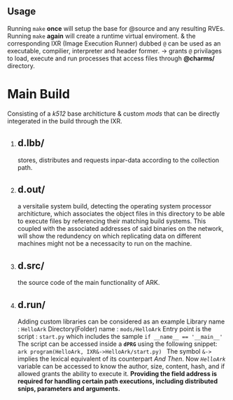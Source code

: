 ## Usage 
Running `make` **once** will setup the base for @source and any resulting RVEs.
Running `make` **again** will create a runtime virtual enviroment.
 & the corresponding IXR (Image Execution Runner) dubbed `@` can be used as an executable, compilier, interpreter and header former.
 	-> grants `@` privilages to load, execute and run processes that access files through **@charms/** directory.

# Main Build
Consisting of a *k512* base architicture & custom *mods* that can be directly integerated in the build through the IXR.


1. ## d.lbb/   

	stores, distributes and requests inpar-data according to the collection path.    

2. ## d.out/   

	a versitalie system build, detecting the operating system processor architicture, which associates the object files in this directory to be able to execute files by referencing their matching build systems. This coupled with the associated addresses of said binaries on the network, will show the redundency on which replicating data on different machines might not be a necessacity to run on the machine.    

3. ## d.src/   

	the source code of the main functionality of ARK.    

4. ## d.run/   
	Adding custom libraries can be considered as an example 
	Library name : `HelloArk`
	Directory(Folder) name : `mods/HelloArk`
	Entry point is the script : `start.py` which includes the sample `if __name__ == '__main__'` 
	The script can be accessed inside a **`dPRG`** using the following snippet:
		```ark
			program(HelloArk, IXR&->HelloArk/start.py)
		```
		The symbol `&->` implies the lexical equivalent of its counterpart *And Then*. 
		Now *`HelloArk`* variable can be accessed to know the author, size, content, hash, and if allowed grants the ability to execute it.
	**Providing the field address is required for handling certain path executions, including distributed snips, parameters and arguments.**



